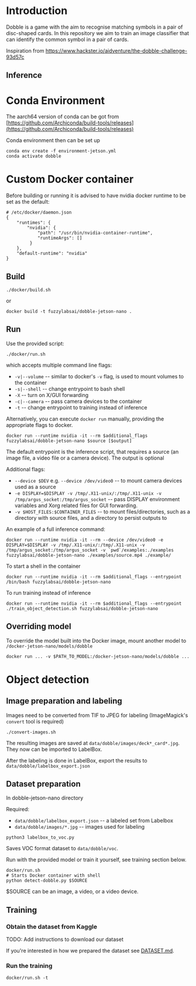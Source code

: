 # Introduction

Dobble is a game with the aim to recognise matching symbols in a pair of disc-shaped cards. In this repository we aim to train an image classifier that can identify the common symbol in a pair of cards.

Inspiration from https://www.hackster.io/aidventure/the-dobble-challenge-93d57c

## Inference
# Conda Environment

The aarch64 version of conda can be got from [https://github.com/Archiconda/build-tools/releases](https://github.com/Archiconda/build-tools/releases)

Conda environment then can be set up 

```
conda env create -f environment-jetson.yml
conda activate dobble
```

# Custom Docker container
Before building or running it is advised to have nvidia docker runtime to be set as the default:
```
# /etc/docker/daemon.json 
{
    "runtimes": {
        "nvidia": {
            "path": "/usr/bin/nvidia-container-runtime",
            "runtimeArgs": []
         } 
    },
    "default-runtime": "nvidia" 
}
```

## Build
```
./docker/build.sh
```
or
```
docker build -t fuzzylabsai/dobble-jetson-nano .
```

## Run
Use the provided script:
```
./docker/run.sh
```
which accepts multiple command line flags:
* `-v|--volume` -- similar to docker's `-v` flag, is used to mount volumes to the container
* `-s|--shell` -- change entrypoint to bash shell
* `-X` -- turn on X/GUI forwarding
* `-c|--camera` -- pass camera devices to the container
* `-t` -- change entrypoint to training instead of inference

Alternatively, you can execute `docker run` manually, providing the appropriate flags to docker.

```
docker run --runtime nvidia -it --rm $additional_flags fuzzylabsai/dobble-jetson-nano $source [$output]
```

The default entrypoint is the inference script, that requires a source (an image file, a video file or a camera device). The output is optional

Additional flags:
* `--device $DEV` e.g. `--device /dev/video0` -- to mount camera devices used as a source
* `-e DISPLAY=$DISPLAY -v /tmp/.X11-unix/:/tmp/.X11-unix -v /tmp/argus_socket:/tmp/argus_socket` -- pass DISPLAY environment variables and Xorg related files for GUI forwarding. 
* `-v $HOST_FILES:$CONTAINER_FILES` -- to mount files/directories, such as a directory with source files, and a directory to persist outputs to

An example of a full inference command:
```
docker run --runtime nvidia -it --rm --device /dev/video0 -e DISPLAY=$DISPLAY -v /tmp/.X11-unix/:/tmp/.X11-unix -v /tmp/argus_socket:/tmp/argus_socket -v `pwd`/examples:./examples fuzzylabsai/dobble-jetson-nano ./examples/source.mp4 ./example/
```

To start a shell in the container
```
docker run --runtime nvidia -it --rm $additional_flags --entrypoint /bin/bash fuzzylabsai/dobble-jetson-nano
```

To run training instead of inference
```
docker run --runtime nvidia -it --rm $additional_flags --entrypoint ./train_object_detection.sh fuzzylabsai/dobble-jetson-nano
```

## Overriding model
To override the model built into the Docker image, mount another model to `/docker-jetson-nano/models/dobble`
```
docker run ... -v $PATH_TO_MODEL:/docker-jetson-nano/models/dobble ...
```

# Object detection

## Image preparation and labeling
Images need to be converted from TIF to JPEG for labeling (ImageMagick's `convert` tool is required)
```
./convert-images.sh
```

The resulting images are saved at `data/dobble/images/deck*_card*.jpg`. They now can be imported to LabelBox. 

After the labeling is done in LabelBox, export the results to `data/dobble/labelbox_export.json`

## Dataset preparation
In dobble-jetson-nano directory

Required: 
* `data/dobble/labelbox_export.json` -- a labeled set from Labelbox
* `data/dobble/images/*.jpg` -- images used for labeling

```
python3 labelbox_to_voc.py
```

Saves VOC format dataset to `data/dobble/voc`.

Run with the provided model or train it yourself, see training section below.

```
docker/run.sh
# Starts Docker container with shell
python detect-dobble.py $SOURCE
```
$SOURCE can be an image, a video, or a video device.

## Training

### Obtain the dataset from Kaggle

TODO: Add instructions to download our dataset

If you're interested in how we prepared the dataset see [DATASET.md](DATASET.md).

### Run the training

```
docker/run.sh -t
```
